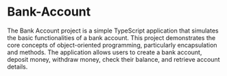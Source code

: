 # Bank-Account
The Bank Account project is a simple TypeScript application that simulates the basic functionalities of a bank account. This project demonstrates the core concepts of object-oriented programming, particularly encapsulation and methods. The application allows users to create a bank account, deposit money, withdraw money, check their balance, and retrieve account details.
